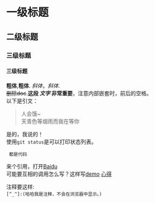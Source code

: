 # 一级标题 
## 二级标题
### 三级标题 
#### 三级标题
**粗体**,__粗体__.
*斜体*，_斜体_.  
~~删除doc~~.**这段 _文字_ 非常重要**，注意内部嵌套时，前后的空格。  
以下是引文：
>人会饿~  
>天青色等烟雨而我在等你

是的，我说的！  
使用`git status`是可以打印状态列表。

``` 都是代码``` 

来个引用，打开[Baidu](https://www.baidu.com)  
可能要互相的调用怎么写？这样写[demo](tf.md) [心得](python_learn_fishc.txt)

[^_^]:(哈哈我是注释，不会在浏览器中显示。)(./GoPro/使用.md)

注释要这样:  
```[^_^]:(哈哈我是注释，不会在浏览器中显示。)```
